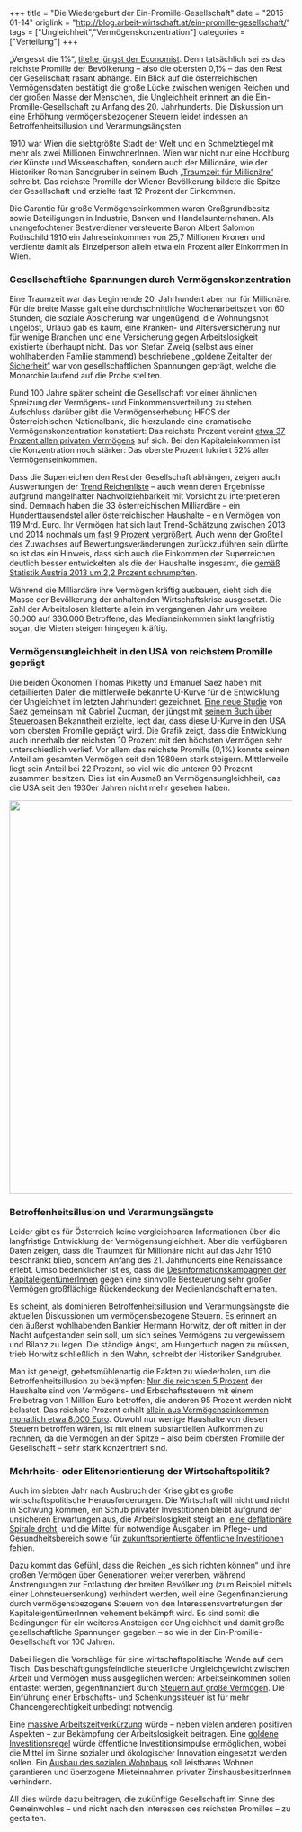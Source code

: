 +++
title = "Die Wiedergeburt der Ein-Promille-Gesellschaft"
date = "2015-01-14"
origlink = "http://blog.arbeit-wirtschaft.at/ein-promille-gesellschaft/"
tags = ["Ungleichheit","Vermögenskonzentration"]
categories = ["Verteilung"]
+++

„Vergesst die 1%“, [titelte jüngst der Economist](http://www.economist.com/news/finance-and-economics/21631129-it-001-who-are-really-getting-ahead-america-forget-1). Denn tatsächlich sei es das reichste Promille der Bevölkerung – also die obersten 0,1% – das den Rest der Gesellschaft rasant abhänge. Ein Blick auf die österreichischen Vermögensdaten bestätigt die große Lücke zwischen wenigen Reichen und der großen Masse der Menschen, die Ungleichheit erinnert an die Ein-Promille-Gesellschaft zu Anfang des 20. Jahrhunderts. Die Diskussion um eine Erhöhung vermögensbezogener Steuern leidet indessen an Betroffenheitsillusion und Verarmungsängsten.
<!--more-->

1910 war Wien die siebtgrößte Stadt der Welt und ein Schmelztiegel mit mehr als zwei Millionen EinwohnerInnen. Wien war nicht nur eine Hochburg der Künste und Wissenschaften, sondern auch der Millionäre, wie der Historiker Roman Sandgruber in seinem Buch [„Traumzeit für Millionäre“](http://www.styriabooks.at/article/4207) schreibt. Das reichste Promille der Wiener Bevölkerung bildete die Spitze der Gesellschaft und erzielte fast 12 Prozent der Einkommen.

Die Garantie für große Vermögenseinkommen waren Großgrundbesitz sowie Beteiligungen in Industrie, Banken und Handelsunternehmen. Als unangefochtener Bestverdiener versteuerte Baron Albert Salomon Rothschild 1910 ein Jahreseinkommen von 25,7 Millionen Kronen und verdiente damit als Einzelperson allein etwa ein Prozent aller Einkommen in Wien.

### Gesellschaftliche Spannungen durch Vermögenskonzentration

Eine Traumzeit war das beginnende 20. Jahrhundert aber nur für Millionäre. Für die breite Masse galt eine durchschnittliche Wochenarbeitszeit von 60 Stunden, die soziale Absicherung war ungenügend, die Wohnungsnot ungelöst, Urlaub gab es kaum, eine Kranken- und Altersversicherung nur für wenige Branchen und eine Versicherung gegen Arbeitslosigkeit existierte überhaupt nicht. Das von Stefan Zweig (selbst aus einer wohlhabenden Familie stammend) beschriebene [„goldene Zeitalter der Sicherheit“](http://www.zeit.de/1946/05/die-welt-von-gestern) war von gesellschaftlichen Spannungen geprägt, welche die Monarchie laufend auf die Probe stellten.

Rund 100 Jahre später scheint die Gesellschaft vor einer ähnlichen Spreizung der Vermögens- und Einkommensverteilung zu stehen. Aufschluss darüber gibt die Vermögenserhebung HFCS der Österreichischen Nationalbank, die hierzulande eine dramatische Vermögenskonzentration konstatiert: Das reichste Prozent vereint [etwa 37 Prozent allen privaten Vermögens](http://wug.akwien.at/WUG_Archiv/2014_40_1/2014_40_1_0063.pdf) auf sich. Bei den Kapitaleinkommen ist die Konzentration noch stärker: Das oberste Prozent lukriert 52% aller Vermögenseinkommen.

Dass die Superreichen den Rest der Gesellschaft abhängen, zeigen auch Auswertungen der [Trend Reichenliste](http://www.trendtop500.at/die-reichsten-oesterreicher/) – auch wenn deren Ergebnisse aufgrund mangelhafter Nachvollziehbarkeit mit Vorsicht zu interpretieren sind. Demnach haben die 33 österreichischen Milliardäre – ein Hunderttausendstel aller österreichischen Haushalte – ein Vermögen von 119 Mrd. Euro. Ihr Vermögen hat sich laut Trend-Schätzung zwischen 2013 und 2014 nochmals [um fast 9 Prozent vergrößert](http://www.ots.at/presseaussendung/OTS_20140629_OTS0001/trend-ranking-die-100-reichsten-oesterreicher). Auch wenn der Großteil des Zuwachses auf Bewertungsveränderungen zurückzuführen sein dürfte, so ist das ein Hinweis, dass sich auch die Einkommen der Superreichen deutlich besser entwickelten als die der Haushalte insgesamt, die [gemäß Statistik Austria 2013 um 2,2 Prozent schrumpften](http://www.statistik.at/web_de/statistiken/wie_gehts_oesterreich/materieller_wohlstand/index.html?gid=2_5).

Während die Milliardäre ihre Vermögen kräftig ausbauen, sieht sich die Masse der Bevölkerung der anhaltenden Wirtschaftskrise ausgesetzt. Die Zahl der Arbeitslosen kletterte allein im vergangenen Jahr um weitere 30.000 auf 330.000 Betroffene, das Medianeinkommen sinkt langfristig sogar, die Mieten steigen hingegen kräftig.

### Vermögensungleichheit in den USA von reichstem Promille geprägt

Die beiden Ökonomen Thomas Piketty und Emanuel Saez haben mit detaillierten Daten die mittlerweile bekannte U-Kurve für die Entwicklung der Ungleichheit im letzten Jahrhundert gezeichnet. [Eine neue Studie](http://gabriel-zucman.eu/files/SaezZucman2014.pdf) von Saez gemeinsam mit Gabriel Zucman, der jüngst mit [seinem Buch über Steueroasen](http://www.arbeit-wirtschaft.at/servlet/ContentServer?pagename=X03/Page/Index&n=X03_0.a&cid=1414494359448) Bekanntheit erzielte, legt dar, dass diese U-Kurve in den USA vom obersten Promille geprägt wird. Die Grafik zeigt, dass die Entwicklung auch innerhalb der reichsten 10 Prozent mit den höchsten Vermögen sehr unterschiedlich verlief. Vor allem das reichste Promille (0,1%) konnte seinen Anteil am gesamten Vermögen seit den 1980ern stark steigern. Mittlerweile liegt sein Anteil bei 22 Prozent, so viel wie die unteren 90 Prozent zusammen besitzen. Dies ist ein Ausmaß an Vermögensungleichheit, das die USA seit den 1930er Jahren nicht mehr gesehen haben.

<center><img src="/img/blog/US-Grafik.jpg" style="width: 700px;"></center>

### Betroffenheitsillusion und Verarmungsängste

Leider gibt es für Österreich keine vergleichbaren Informationen über die langfristige Entwicklung der Vermögensungleichheit. Aber die verfügbaren Daten zeigen, dass die Traumzeit für Millionäre nicht auf das Jahr 1910 beschränkt blieb, sondern Anfang des 21. Jahrhunderts eine Renaissance erlebt. Umso bedenklicher ist es, dass die [Desinformationskampagnen der KapitaleigentümerInnen](http://blog.arbeit-wirtschaft.at/verzweiflung-vermoegenssteuer-gegner/) gegen eine sinnvolle Besteuerung sehr großer Vermögen großflächige Rückendeckung der Medienlandschaft erhalten.

Es scheint, als dominieren Betroffenheitsillusion und Verarmungsängste die aktuellen Diskussionen um vermögensbezogene Steuern. Es erinnert an den äußerst wohlhabenden Bankier Hermann Horwitz, der oft mitten in der Nacht aufgestanden sein soll, um sich seines Vermögens zu vergewissern und Bilanz zu legen. Die ständige Angst, am Hungertuch nagen zu müssen, trieb Horwitz schließlich in den Wahn, schreibt der Historiker Sandgruber.

Man ist geneigt, gebetsmühlenartig die Fakten zu wiederholen, um die Betroffenheitsillusion zu bekämpfen: [Nur die reichsten 5 Prozent](http://media.arbeiterkammer.at/PDF/Top-Vermoegen_und_Einkommen_in_Oesterreich.pdf) der Haushalte sind von Vermögens- und Erbschaftssteuern mit einem Freibetrag von 1 Million Euro betroffen, die anderen 95 Prozent werden nicht belastet. Das reichste Prozent erhält [allein aus Vermögenseinkommen monatlich etwa 8.000 Euro](http://wug.akwien.at/WUG_Archiv/2013_39_4/2013_39_4_0571.pdf). Obwohl nur wenige Haushalte von diesen Steuern betroffen wären, ist mit einem substantiellen Aufkommen zu rechnen, da die Vermögen an der Spitze – also beim obersten Promille der Gesellschaft – sehr stark konzentriert sind.

### Mehrheits- oder Elitenorientierung der Wirtschaftspolitik?

Auch im siebten Jahr nach Ausbruch der Krise gibt es große wirtschaftspolitische Herausforderungen. Die Wirtschaft will nicht und nicht in Schwung kommen, ein Schub privater Investitionen bleibt aufgrund der unsicheren Erwartungen aus, die Arbeitslosigkeit steigt an, [eine deflationäre Spirale droht](http://blog.arbeit-wirtschaft.at/inflation-vs-deflation/), und die Mittel für notwendige Ausgaben im Pflege- und Gesundheitsbereich sowie für [zukunftsorientierte öffentliche Investitionen](http://blog.arbeit-wirtschaft.at/krisenkostenfaktor-einnahmenausfall/) fehlen.

Dazu kommt das Gefühl, dass die Reichen „es sich richten können“ und ihre großen Vermögen über Generationen weiter vererben, während Anstrengungen zur Entlastung der breiten Bevölkerung (zum Beispiel mittels einer Lohnsteuersenkung) verhindert werden, weil eine Gegenfinanzierung durch vermögensbezogene Steuern von den Interessensvertretungen der KapitaleigentümerInnen vehement bekämpft wird. Es sind somit die Bedingungen für ein weiteres Ansteigen der Ungleichheit und damit große gesellschaftliche Spannungen gegeben – so wie in der Ein-Promille-Gesellschaft vor 100 Jahren.

Dabei liegen die Vorschläge für eine wirtschaftspolitische Wende auf dem Tisch. Das beschäftigungsfeindliche steuerliche Ungleichgewicht zwischen Arbeit und Vermögen muss ausgeglichen werden: Arbeitseinkommen sollen entlastet werden, gegenfinanziert durch [Steuern auf große Vermögen](http://blog.arbeit-wirtschaft.at/warum-eine-globale-vermoegenssteuer-hilft-die-ungleichheit-zu-verringern/). Die Einführung einer Erbschafts- und Schenkungssteuer ist für mehr Chancengerechtigkeit unbedingt notwendig.

Eine [massive Arbeitszeitverkürzung](http://blog.arbeit-wirtschaft.at/arbeitszeitverkuerzung-als-instrument-der-wirtschaftspolitik/) würde – neben vielen anderen positiven Aspekten – zur Bekämpfung der Arbeitslosigkeit beitragen. Eine [goldene Investitionsregel](http://blog.arbeit-wirtschaft.at/jahreswachstumsbericht2015/) würde öffentliche Investitionsimpulse ermöglichen, wobei die Mittel im Sinne sozialer und ökologischer Innovation eingesetzt werden sollen. Ein [Ausbau des sozialen Wohnbaus](http://blog.arbeit-wirtschaft.at/wohnpolitik-und-lebensstandard/) soll leistbares Wohnen garantieren und überzogene Mieteinnahmen privater ZinshausbesitzerInnen verhindern.

All dies würde dazu beitragen, die zukünftige Gesellschaft im Sinne des Gemeinwohles – und nicht nach den Interessen des reichsten Promilles – zu gestalten.
